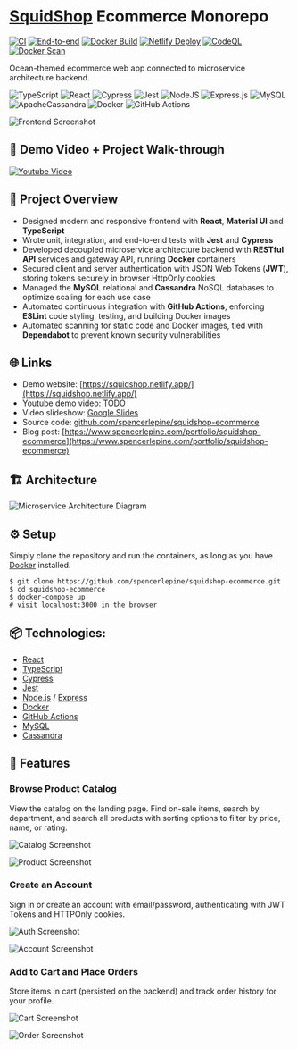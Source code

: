 # [SquidShop](https://squidshop.netlify.app/) Ecommerce Monorepo

[![CI](https://github.com/spencerlepine/squidshop-ecommerce/actions/workflows/node_ci.yml/badge.svg?branch=main)](https://github.com/spencerlepine/squidshop-ecommerce/actions/workflows/node_ci.yml) [![End-to-end](https://github.com/spencerlepine/squidshop-ecommerce/actions/workflows/e2e.yml/badge.svg?branch=main)](https://github.com/spencerlepine/squidshop-ecommerce/actions/workflows/e2e.yml) [![Docker Build](https://github.com/spencerlepine/squidshop-ecommerce/actions/workflows/docker_ci.yml/badge.svg?branch=main)](https://github.com/spencerlepine/squidshop-ecommerce/actions/workflows/docker_ci.yml) [![Netlify Deploy](https://github.com/spencerlepine/squidshop-ecommerce/actions/workflows/frontend_deploy.yml/badge.svg?branch=main)](https://github.com/spencerlepine/squidshop-ecommerce/actions/workflows/frontend_deploy.yml) [![CodeQL](https://github.com/spencerlepine/squidshop-ecommerce/actions/workflows/codeql.yml/badge.svg?branch=main)](https://github.com/spencerlepine/squidshop-ecommerce/actions/workflows/codeql.yml) [![Docker Scan](https://github.com/spencerlepine/squidshop-ecommerce/actions/workflows/docker_scan.yml/badge.svg?branch=main)](https://github.com/spencerlepine/squidshop-ecommerce/actions/workflows/docker_scan.yml)

Ocean-themed ecommerce web app connected to microservice architecture backend.

![TypeScript](https://img.shields.io/badge/typescript-%23007ACC.svg?style=for-the-badge&logo=typescript&logoColor=white) ![React](https://img.shields.io/badge/react-%2320232a.svg?style=for-the-badge&logo=react&logoColor=%2361DAFB) ![Cypress](https://img.shields.io/badge/-cypress-%23E5E5E5?style=for-the-badge&logo=cypress&logoColor=058a5e) ![Jest](https://img.shields.io/badge/-jest-%23C21325?style=for-the-badge&logo=jest&logoColor=white) ![NodeJS](https://img.shields.io/badge/node.js-6DA55F?style=for-the-badge&logo=node.js&logoColor=white) ![Express.js](https://img.shields.io/badge/express.js-%23404d59.svg?style=for-the-badge&logo=express&logoColor=%2361DAFB) ![MySQL](https://img.shields.io/badge/mysql-%2300f.svg?style=for-the-badge&logo=mysql&logoColor=white) ![ApacheCassandra](https://img.shields.io/badge/cassandra-%231287B1.svg?style=for-the-badge&logo=apache-cassandra&logoColor=white) ![Docker](https://img.shields.io/badge/docker-%230db7ed.svg?style=for-the-badge&logo=docker&logoColor=white) ![GitHub Actions](https://img.shields.io/badge/github%20actions-%232671E5.svg?style=for-the-badge&logo=githubactions&logoColor=white) 

![Frontend Screenshot](./.dev/squidshop-project/assets/frontend_screenshot.png)

## 🎥 Demo Video + Project Walk-through

[![Youtube Video](./.dev/squidshop-project/assets/squidshop-youtube.png)](TODO)

## 🎯 Project Overview

- Designed modern and responsive frontend with **React**, **Material UI** and **TypeScript**
- Wrote unit, integration, and end-to-end tests with **Jest** and **Cypress**
- Developed decoupled microservice architecture backend with **RESTful API** services and gateway API, running **Docker** containers
- Secured client and server authentication with JSON Web Tokens (**JWT**), storing tokens securely in browser HttpOnly cookies
- Managed the **MySQL** relational and **Cassandra** NoSQL databases to optimize scaling for each use case
- Automated continuous integration with **GitHub Actions**, enforcing **ESLint** code styling, testing, and building Docker images
- Automated scanning for static code and Docker images, tied with **Dependabot** to prevent known security vulnerabilities


## 🌐 Links

- Demo website: [https://squidshop.netlify.app/](https://squidshop.netlify.app/)
- Youtube demo video: [TODO](TODO)
- Video slideshow: [Google Slides](https://docs.google.com/presentation/d/1Sms6UfmCuadFw1SUD1WRonk7vxQzgPKXFXU61_wVC60/edit?usp=sharing)
- Source code: [github.com/spencerlepine/squidshop-ecommerce](https://github.com/spencerlepine/squidshop-ecommerce)
- Blog post: [https://www.spencerlepine.com/portfolio/squidshop-ecommerce](https://www.spencerlepine.com/portfolio/squidshop-ecommerce)

## 🏗️ Architecture

![Microservice Architecture Diagram](./.dev/squidshop-project/assets/architecture_diagram-smaller.png)


## ⚙️ Setup
Simply clone the repository and run the containers, as long as you have [Docker](https://docs.docker.com/get-docker/) installed.

```
$ git clone https://github.com/spencerlepine/squidshop-ecommerce.git
$ cd squidshop-ecommerce
$ docker-compose up
# visit localhost:3000 in the browser
```

## 📦 Technologies:
- [React](https://reactjs.org/)
- [TypeScript](https://www.typescriptlang.org/)
- [Cypress](https://www.cypress.io/)
- [Jest](https://jestjs.io/)
- [Node.js](https://nodejs.org/en/) / [Express](https://expressjs.com/)
- [Docker](https://www.docker.com/)
- [GitHub Actions](https://github.com/features/actions)
- [MySQL](https://www.mysql.com/)
- [Cassandra](https://cassandra.apache.org/_/index.html)

## 🌟 Features

### Browse Product Catalog
View the catalog on the landing page. Find on-sale items, search by department, and search all products with sorting options to filter by price, name, or rating.

![Catalog Screenshot](./.dev/squidshop-project/assets/catalog-feature.png)

![Product Screenshot](./.dev/squidshop-project/assets/product-feature.png)

### Create an Account
Sign in or create an account with email/password, authenticating with JWT Tokens and HTTPOnly cookies.

![Auth Screenshot](./.dev/squidshop-project/assets/auth-feature.png)

![Account Screenshot](./.dev/squidshop-project/assets/account-feature.png)


### Add to Cart and Place Orders
Store items in cart (persisted on the backend) and track order history for your profile.

![Cart Screenshot](./.dev/squidshop-project/assets/cart-feature.png)

![Order Screenshot](./.dev/squidshop-project/assets/order.png)
